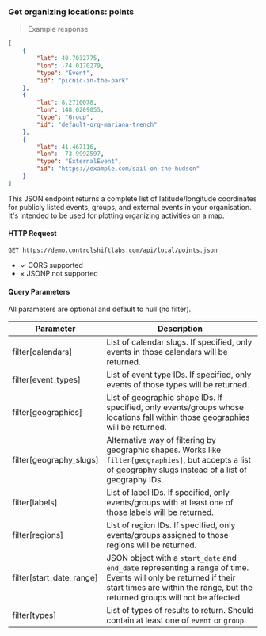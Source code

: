 ### Get organizing locations: points

> Example response

```json
[
    {
        "lat": 40.7032775,
        "lon": -74.0170279,
        "type": "Event",
        "id": "picnic-in-the-park"
    },
    {
        "lat": 8.2710078,
        "lon": 148.0209055,
        "type": "Group",
        "id": "default-org-mariana-trench"
    },
    {
        "lat": 41.467116,
        "lon": -73.9992597,
        "type": "ExternalEvent",
        "id": "https://example.com/sail-on-the-hudson"
    }
]
```

This JSON endpoint returns a complete list of latitude/longitude coordinates for publicly listed events, groups, and external events in your organisation. It's intended to be used for plotting organizing activities on a map.

#### HTTP Request

`GET https://demo.controlshiftlabs.com/api/local/points.json`

- &check; CORS supported
- &times; JSONP not supported

#### Query Parameters

All parameters are optional and default to null (no filter).

Parameter         | Description
---------         | -----------
filter[calendars] | List of calendar slugs. If specified, only events in those calendars will be returned.
filter[event_types] | List of event type IDs. If specified, only events of those types will be returned.
filter[geographies] | List of geographic shape IDs. If specified, only events/groups whose locations fall within those geographies will be returned.
filter[geography_slugs] | Alternative way of filtering by geographic shapes. Works like `filter[geographies]`, but accepts a list of geography slugs instead of a list of geography IDs.
filter[labels] | List of label IDs. If specified, only events/groups with at least one of those labels will be returned.
filter[regions] | List of region IDs. If specified, only events/groups assigned to those regions will be returned.
filter[start_date_range] | JSON object with a `start_date` and `end_date` representing a range of time. Events will only be returned if their start times are within the range, but the returned groups will not be affected.
filter[types] | List of types of results to return. Should contain at least one of `event` or `group`.

<div></div>

